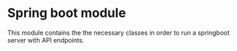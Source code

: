 # Spring boot  module

This module contains the the necessary classes in order to run a springboot server with API endpoints.
